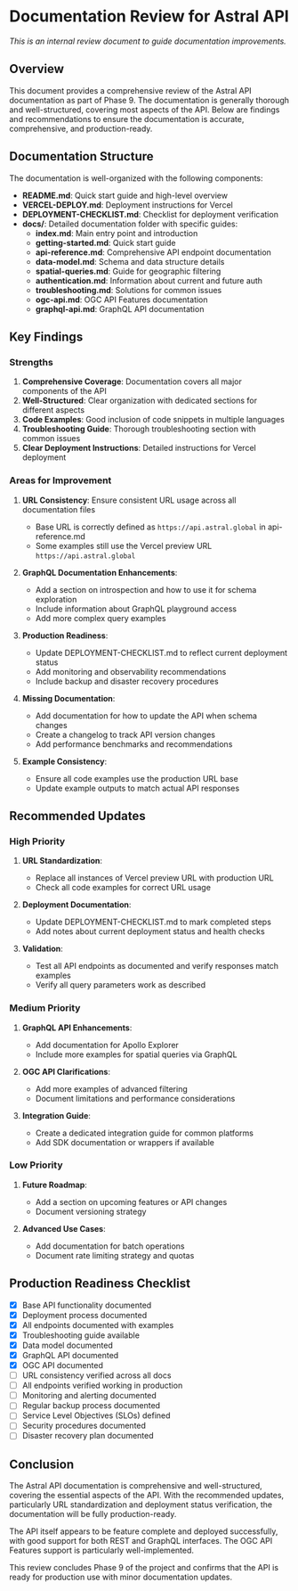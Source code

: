 # Documentation Review for Astral API

*This is an internal review document to guide documentation improvements.*

## Overview

This document provides a comprehensive review of the Astral API documentation as part of Phase 9. The documentation is generally thorough and well-structured, covering most aspects of the API. Below are findings and recommendations to ensure the documentation is accurate, comprehensive, and production-ready.

## Documentation Structure

The documentation is well-organized with the following components:

- **README.md**: Quick start guide and high-level overview
- **VERCEL-DEPLOY.md**: Deployment instructions for Vercel
- **DEPLOYMENT-CHECKLIST.md**: Checklist for deployment verification
- **docs/**: Detailed documentation folder with specific guides:
  - **index.md**: Main entry point and introduction
  - **getting-started.md**: Quick start guide
  - **api-reference.md**: Comprehensive API endpoint documentation
  - **data-model.md**: Schema and data structure details
  - **spatial-queries.md**: Guide for geographic filtering
  - **authentication.md**: Information about current and future auth
  - **troubleshooting.md**: Solutions for common issues
  - **ogc-api.md**: OGC API Features documentation
  - **graphql-api.md**: GraphQL API documentation

## Key Findings

### Strengths

1. **Comprehensive Coverage**: Documentation covers all major components of the API
2. **Well-Structured**: Clear organization with dedicated sections for different aspects
3. **Code Examples**: Good inclusion of code snippets in multiple languages
4. **Troubleshooting Guide**: Thorough troubleshooting section with common issues
5. **Clear Deployment Instructions**: Detailed instructions for Vercel deployment

### Areas for Improvement

1. **URL Consistency**: Ensure consistent URL usage across all documentation files
   - Base URL is correctly defined as `https://api.astral.global` in api-reference.md
   - Some examples still use the Vercel preview URL `https://api.astral.global`

2. **GraphQL Documentation Enhancements**:
   - Add a section on introspection and how to use it for schema exploration
   - Include information about GraphQL playground access
   - Add more complex query examples

3. **Production Readiness**:
   - Update DEPLOYMENT-CHECKLIST.md to reflect current deployment status
   - Add monitoring and observability recommendations
   - Include backup and disaster recovery procedures

4. **Missing Documentation**:
   - Add documentation for how to update the API when schema changes
   - Create a changelog to track API version changes
   - Add performance benchmarks and recommendations

5. **Example Consistency**:
   - Ensure all code examples use the production URL base
   - Update example outputs to match actual API responses

## Recommended Updates

### High Priority

1. **URL Standardization**:
   - Replace all instances of Vercel preview URL with production URL
   - Check all code examples for correct URL usage
   
2. **Deployment Documentation**:
   - Update DEPLOYMENT-CHECKLIST.md to mark completed steps
   - Add notes about current deployment status and health checks
   
3. **Validation**:
   - Test all API endpoints as documented and verify responses match examples
   - Verify all query parameters work as described

### Medium Priority

1. **GraphQL API Enhancements**:
   - Add documentation for Apollo Explorer
   - Include more examples for spatial queries via GraphQL
   
2. **OGC API Clarifications**:
   - Add more examples of advanced filtering
   - Document limitations and performance considerations

3. **Integration Guide**:
   - Create a dedicated integration guide for common platforms
   - Add SDK documentation or wrappers if available

### Low Priority

1. **Future Roadmap**:
   - Add a section on upcoming features or API changes
   - Document versioning strategy
   
2. **Advanced Use Cases**:
   - Add documentation for batch operations
   - Document rate limiting strategy and quotas

## Production Readiness Checklist

- [x] Base API functionality documented
- [x] Deployment process documented
- [x] All endpoints documented with examples
- [x] Troubleshooting guide available
- [x] Data model documented
- [x] GraphQL API documented
- [x] OGC API documented
- [ ] URL consistency verified across all docs
- [ ] All endpoints verified working in production
- [ ] Monitoring and alerting documented
- [ ] Regular backup process documented
- [ ] Service Level Objectives (SLOs) defined
- [ ] Security procedures documented
- [ ] Disaster recovery plan documented

## Conclusion

The Astral API documentation is comprehensive and well-structured, covering the essential aspects of the API. With the recommended updates, particularly URL standardization and deployment status verification, the documentation will be fully production-ready.

The API itself appears to be feature complete and deployed successfully, with good support for both REST and GraphQL interfaces. The OGC API Features support is particularly well-implemented.

This review concludes Phase 9 of the project and confirms that the API is ready for production use with minor documentation updates.